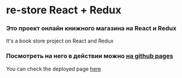 # re-store React + Redux

### Это проект онлайн книжного магазина на React и Redux

It's a book store project on React and Redux

### Посмотреть на него в действии можно [на github pages](https://gennady-bars.github.io/re-store-Redux-React/)

You can check the deployed page [here](https://gennady-bars.github.io/re-store-Redux-React/)

